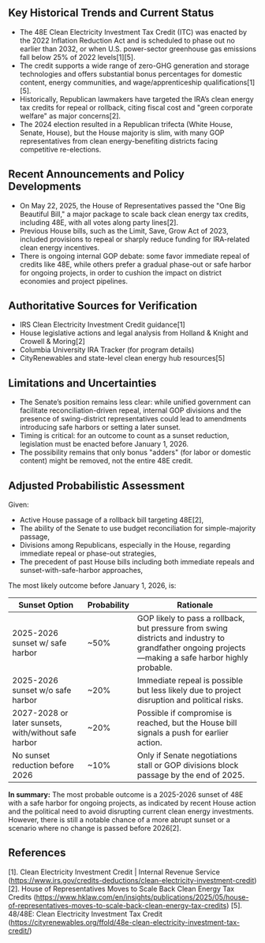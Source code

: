 ## Key Historical Trends and Current Status

- The 48E Clean Electricity Investment Tax Credit (ITC) was enacted by the 2022 Inflation Reduction Act and is scheduled to phase out no earlier than 2032, or when U.S. power-sector greenhouse gas emissions fall below 25% of 2022 levels[1][5].
- The credit supports a wide range of zero-GHG generation and storage technologies and offers substantial bonus percentages for domestic content, energy communities, and wage/apprenticeship qualifications[1][5].
- Historically, Republican lawmakers have targeted the IRA’s clean energy tax credits for repeal or rollback, citing fiscal cost and "green corporate welfare" as major concerns[2].
- The 2024 election resulted in a Republican trifecta (White House, Senate, House), but the House majority is slim, with many GOP representatives from clean energy-benefiting districts facing competitive re-elections.

## Recent Announcements and Policy Developments

- On May 22, 2025, the House of Representatives passed the "One Big Beautiful Bill," a major package to scale back clean energy tax credits, including 48E, with all votes along party lines[2].
- Previous House bills, such as the Limit, Save, Grow Act of 2023, included provisions to repeal or sharply reduce funding for IRA-related clean energy incentives.
- There is ongoing internal GOP debate: some favor immediate repeal of credits like 48E, while others prefer a gradual phase-out or safe harbor for ongoing projects, in order to cushion the impact on district economies and project pipelines.

## Authoritative Sources for Verification

- IRS Clean Electricity Investment Credit guidance[1]
- House legislative actions and legal analysis from Holland & Knight and Crowell & Moring[2]
- Columbia University IRA Tracker (for program details)
- CityRenewables and state-level clean energy hub resources[5]

## Limitations and Uncertainties

- The Senate’s position remains less clear: while unified government can facilitate reconciliation-driven repeal, internal GOP divisions and the presence of swing-district representatives could lead to amendments introducing safe harbors or setting a later sunset.
- Timing is critical: for an outcome to count as a sunset reduction, legislation must be enacted before January 1, 2026.
- The possibility remains that only bonus "adders" (for labor or domestic content) might be removed, not the entire 48E credit.

## Adjusted Probabilistic Assessment

Given:
- Active House passage of a rollback bill targeting 48E[2],
- The ability of the Senate to use budget reconciliation for simple-majority passage,
- Divisions among Republicans, especially in the House, regarding immediate repeal or phase-out strategies,
- The precedent of past House bills including both immediate repeals and sunset-with-safe-harbor approaches,

The most likely outcome before January 1, 2026, is:

| Sunset Option                                 | Probability | Rationale                                                                                 |
|-----------------------------------------------|-------------|--------------------------------------------------------------------------------------------|
| 2025-2026 sunset w/ safe harbor               | ~50%        | GOP likely to pass a rollback, but pressure from swing districts and industry to grandfather ongoing projects—making a safe harbor highly probable.                     |
| 2025-2026 sunset w/o safe harbor              | ~20%        | Immediate repeal is possible but less likely due to project disruption and political risks. |
| 2027-2028 or later sunsets, with/without safe harbor | ~20%        | Possible if compromise is reached, but the House bill signals a push for earlier action.     |
| No sunset reduction before 2026               | ~10%        | Only if Senate negotiations stall or GOP divisions block passage by the end of 2025.        |

**In summary:** The most probable outcome is a 2025-2026 sunset of 48E with a safe harbor for ongoing projects, as indicated by recent House action and the political need to avoid disrupting current clean energy investments. However, there is still a notable chance of a more abrupt sunset or a scenario where no change is passed before 2026[2].

## References

[1]. Clean Electricity Investment Credit | Internal Revenue Service (https://www.irs.gov/credits-deductions/clean-electricity-investment-credit)
[2]. House of Representatives Moves to Scale Back Clean Energy Tax Credits (https://www.hklaw.com/en/insights/publications/2025/05/house-of-representatives-moves-to-scale-back-clean-energy-tax-credits)
[5]. 48/48E: Clean Electricity Investment Tax Credit (https://cityrenewables.org/ffold/48e-clean-electricity-investment-tax-credit/)